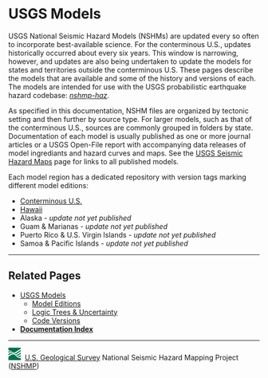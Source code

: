 # USGS Models

USGS National Seismic Hazard Models (NSHMs) are updated every so often to incorporate
best-available science. For the conterminous U.S., updates historically occurred about every six
years. This window is narrowing, however, and updates are also being undertaken to update the
models for states and territories outside the conterminous U.S. These pages describe the models
that are available and some of the history and versions of each. The models are intended for use
with the  USGS probabilistic earthquake hazard codebase:
[*nshmp-haz*](https://code.usgs.gov/ghsc/nshmp/nshmp-haz).

As specified in this documentation, NSHM files are organized by tectonic setting and then further
by source type. For larger models, such as that of the conterminous U.S., sources are commonly
grouped in folders by state. Documentation of each model is usually published as one or more
journal articles or a USGS Open-File report with accompanying data releases of model ingrediants
and hazard curves and maps. See the
[USGS Seismic Hazard Maps](https://www.usgs.gov/natural-hazards/earthquake-hazards/seismic-hazard-maps-and-site-specific-data)
page for links to all published models.

Each model region has a dedicated repository with version tags marking different model editions:

* [Conterminous U.S.](https://code.usgs.gov/ghsc/nshmp/nshms/nshm-conus)
* [Hawaii](https://code.usgs.gov/ghsc/nshmp/nshms/nshm-hawaii)  
* Alaska - *update not yet published*
* Guam & Marianas - *update not yet published*  
* Puerto Rico & U.S. Virgin Islands - *update not yet published*  
* Samoa & Pacific Islands - *update not yet published*  

---

## Related Pages

* [USGS Models](./USGS-Models.md#usgs-models)
  * [Model Editions](./Model-Editions.md#model-editions)
  * [Logic Trees & Uncertainty](./Logic-Trees-&-Uncertainty.md#logic-trees-&-uncertainty)
  * [Code Versions](./Code-Versions.md#code-versions)
* [**Documentation Index**](../README.md)

---
![USGS logo](./images/usgs-icon.png) &nbsp;[U.S. Geological Survey](https://www.usgs.gov)
National Seismic Hazard Mapping Project ([NSHMP](https://earthquake.usgs.gov/hazards/))
